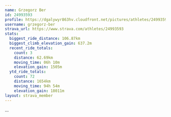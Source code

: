 ```yaml
---
name: Grzegorz Ber
id: 24993593
profile: https://dgalywyr863hv.cloudfront.net/pictures/athletes/24993593/7453165/11/large.jpg
username: grzegorz-ber
strava_url: https://www.strava.com/athletes/24993593
stats:
  biggest_ride_distance: 106.87km
  biggest_climb_elevation_gain: 637.2m
  recent_ride_totals:
    count: 3
    distance: 62.69km
    moving_time: 06h 10m
    elevation_gain: 1505m
  ytd_ride_totals:
    count: 72
    distance: 1654km
    moving_time: 94h 54m
    elevation_gain: 18011m
layout: strava_member
--- 
```

...
